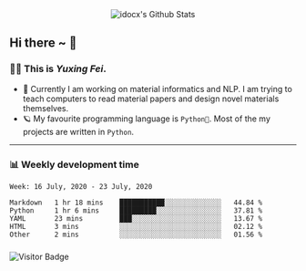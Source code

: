 <div align="center">
    <img align="center" src="https://github-readme-stats.vercel.app/api?username=idocx&&show_icons=true" alt="idocx's Github Stats"></img>
</div>

## Hi there ~ 👋
### 🧑🏻 This is *Yuxing Fei*. ‍

- 🚀 Currently I am working on material informatics and NLP. I am trying to teach computers to read material papers and design novel materials themselves.
- 🪐 My favourite programming language is `Python🐍`. Most of the my projects are written in `Python`.

---

### 📊 Weekly development time
<!--START_SECTION:waka-->
```text
Week: 16 July, 2020 - 23 July, 2020

Markdown   1 hr 18 mins    ███████████░░░░░░░░░░░░░░   44.84 % 
Python     1 hr 6 mins     █████████░░░░░░░░░░░░░░░░   37.81 % 
YAML       23 mins         ███░░░░░░░░░░░░░░░░░░░░░░   13.67 % 
HTML       3 mins          ░░░░░░░░░░░░░░░░░░░░░░░░░   02.12 % 
Other      2 mins          ░░░░░░░░░░░░░░░░░░░░░░░░░   01.56 %
```
<!--END_SECTION:waka-->

### 

![Visitor Badge](https://visitor-badge.laobi.icu/badge?page_id=idocx.idocx)
